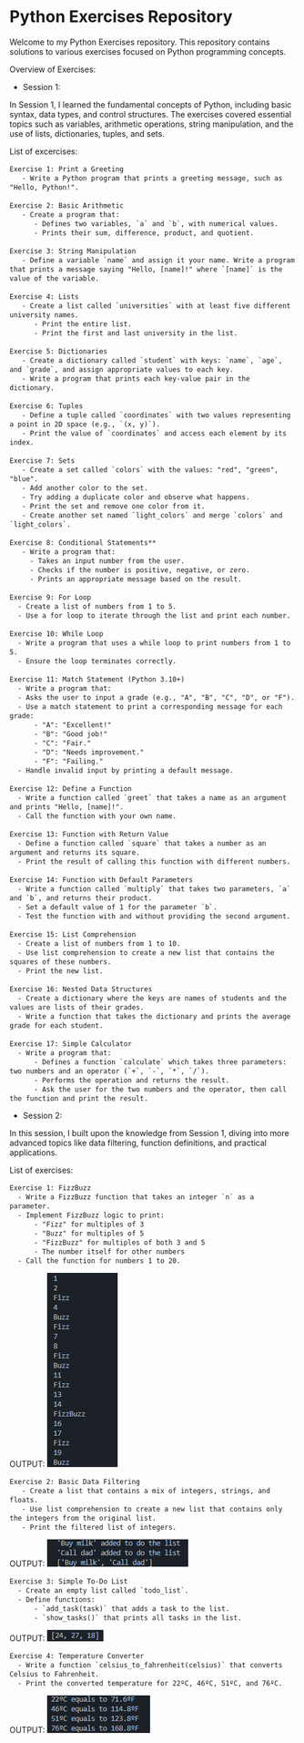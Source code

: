 # Python Exercises Repository

Welcome to my Python Exercises repository. 
This repository contains solutions to various exercises focused on Python programming concepts.

Overview of Exercises:

* Session 1:

In Session 1, I learned the fundamental concepts of Python, including basic syntax, data types, and control structures. The exercises covered essential topics such as variables, arithmetic operations, string manipulation, and the use of lists, dictionaries, tuples, and sets.

  List of excercises: 

    Exercise 1: Print a Greeting
       - Write a Python program that prints a greeting message, such as "Hello, Python!".

    Exercise 2: Basic Arithmetic
       - Create a program that:
          - Defines two variables, `a` and `b`, with numerical values.
          - Prints their sum, difference, product, and quotient.

    Exercise 3: String Manipulation
       - Define a variable `name` and assign it your name. Write a program that prints a message saying "Hello, [name]!" where `[name]` is the value of the variable.

    Exercise 4: Lists
       - Create a list called `universities` with at least five different university names.
          - Print the entire list.
          - Print the first and last university in the list.

    Exercise 5: Dictionaries
       - Create a dictionary called `student` with keys: `name`, `age`, and `grade`, and assign appropriate values to each key.
       - Write a program that prints each key-value pair in the dictionary.

    Exercise 6: Tuples
       - Define a tuple called `coordinates` with two values representing a point in 2D space (e.g., `(x, y)`).
       - Print the value of `coordinates` and access each element by its index.

    Exercise 7: Sets
       - Create a set called `colors` with the values: "red", "green", "blue".
       - Add another color to the set.
       - Try adding a duplicate color and observe what happens.
       - Print the set and remove one color from it.
       - Create another set named `light_colors` and merge `colors` and `light_colors`.

    Exercise 8: Conditional Statements**
       - Write a program that:
         - Takes an input number from the user.
         - Checks if the number is positive, negative, or zero.
         - Prints an appropriate message based on the result.

    Exercise 9: For Loop
      - Create a list of numbers from 1 to 5.
      - Use a for loop to iterate through the list and print each number.

    Exercise 10: While Loop
      - Write a program that uses a while loop to print numbers from 1 to 5.
      - Ensure the loop terminates correctly.

    Exercise 11: Match Statement (Python 3.10+)
      - Write a program that:
      - Asks the user to input a grade (e.g., "A", "B", "C", "D", or "F").
      - Use a match statement to print a corresponding message for each grade:
          - "A": "Excellent!"
          - "B": "Good job!"
          - "C": "Fair."
          - "D": "Needs improvement."
          - "F": "Failing."
      - Handle invalid input by printing a default message.

    Exercise 12: Define a Function
      - Write a function called `greet` that takes a name as an argument and prints "Hello, [name]!".
      - Call the function with your own name.

    Exercise 13: Function with Return Value
      - Define a function called `square` that takes a number as an argument and returns its square.
      - Print the result of calling this function with different numbers.

    Exercise 14: Function with Default Parameters
      - Write a function called `multiply` that takes two parameters, `a` and `b`, and returns their product.
      - Set a default value of 1 for the parameter `b`.
      - Test the function with and without providing the second argument.

    Exercise 15: List Comprehension
      - Create a list of numbers from 1 to 10.
      - Use list comprehension to create a new list that contains the squares of these numbers.
      - Print the new list.

    Exercise 16: Nested Data Structures
      - Create a dictionary where the keys are names of students and the values are lists of their grades.
      - Write a function that takes the dictionary and prints the average grade for each student.

    Exercise 17: Simple Calculator
      - Write a program that:
          - Defines a function `calculate` which takes three parameters: two numbers and an operator (`+`, `-`, `*`, `/`).
          - Performs the operation and returns the result.
          - Ask the user for the two numbers and the operator, then call the function and print the result.


* Session 2:

In this session, I built upon the knowledge from Session 1, diving into more advanced topics like data filtering, function definitions, and practical applications.

List of exercises: 

    Exercise 1: FizzBuzz
      - Write a FizzBuzz function that takes an integer `n` as a parameter.
      - Implement FizzBuzz logic to print:
          - "Fizz" for multiples of 3
          - "Buzz" for multiples of 5
          - "FizzBuzz" for multiples of both 3 and 5
          - The number itself for other numbers
      - Call the function for numbers 1 to 20.

OUTPUT:
![FizzBuzz Output](Screenshots/Session_2_Ex1_FizzBuzz.png)


    Exercise 2: Basic Data Filtering
       - Create a list that contains a mix of integers, strings, and floats.
       - Use list comprehension to create a new list that contains only the integers from the original list.
       - Print the filtered list of integers.

OUTPUT:
![Data Filtering Output](Screenshots/Session_2_Ex2_Data_filtering.png)

    Exercise 3: Simple To-Do List
      - Create an empty list called `todo_list`.
      - Define functions:
          - `add_task(task)` that adds a task to the list.
          - `show_tasks()` that prints all tasks in the list.

OUTPUT:
![To do list Output](Screenshots/Session_2_Ex3_To_do_list.png)

    Exercise 4: Temperature Converter
      - Write a function `celsius_to_fahrenheit(celsius)` that converts Celsius to Fahrenheit.
      - Print the converted temperature for 22ºC, 46ºC, 51ºC, and 76ºC.

OUTPUT:
![Temperature Converter Output](Screenshots/Session_2_Ex4_Temperature_converter.png)


